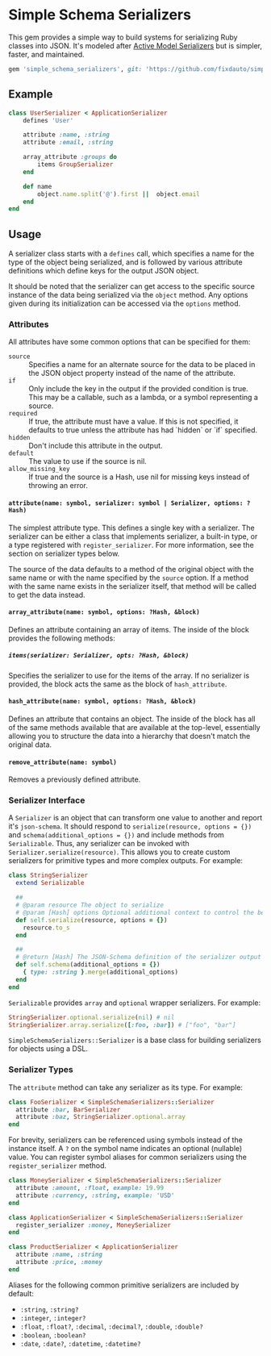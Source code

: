 Simple Schema Serializers
=========================

This gem provides a simple way to build systems for serializing Ruby classes into JSON. It's modeled after [Active Model Serializers](https://github.com/rails-api/active_model_serializers) but is simpler, faster, and maintained.

```ruby
gem 'simple_schema_serializers', git: 'https://github.com/fixdauto/simple_schema_serializers.git', ref: 'v1.0.0'
```

Example
-------

```ruby
class UserSerializer < ApplicationSerializer
	defines 'User'

	attribute :name, :string
	attribute :email, :string

	array_attribute :groups do
		items GroupSerializer
	end

	def name
		object.name.split('@').first ||  object.email
	end
end
```

Usage
-----

A serializer class starts with a `defines` call, which specifies a name for the type of the object being serialized, and is followed by various attribute definitions which define keys for the output JSON object.

It should be noted that the serializer can get access to the specific source instance of the data being serialized via the `object` method. Any options given during its initialization can be accessed via the `options` method.

### Attributes

All attributes have some common options that can be specified for them:

<dl>
	<dt><code>source</code></dt>
	<dd>Specifies a name for an alternate source for the data to be placed in the JSON object property instead of the name of the attribute.</dd>
	<dt><code>if</code></dt>
	<dd>Only include the key in the output if the provided condition is true. This may be a callable, such as a lambda, or a symbol representing a source.</dd>
	<dt><code>required</code></dt>
	<dd>If true, the attribute must have a value. If this is not specified, it defaults to true unless the attribute has had `hidden` or `if` specified.</dd>
	<dt><code>hidden</code></dt>
	<dd>Don't include this attribute in the output.</dd>
	<dt><code>default</code></dt>
	<dd>The value to use if the source is nil.</dd>
	<dt><code>allow_missing_key</code></dt>
	<dd>If true and the source is a Hash, use nil for missing keys instead of throwing an error.</dd>
</dl>

#### `attribute(name: symbol, serializer: symbol | Serializer, options: ?Hash)`

The simplest attribute type. This defines a single key with a serializer. The serializer can be either a class that implements serializer, a built-in type, or a type registered with `register_serializer`. For more information, see the section on serializer types below.

The source of the data defaults to a method of the original object with the same name or with the name specified by the `source` option. If a method with the same name exists in the serializer itself, that method will be called to get the data instead.

#### `array_attribute(name: symbol, options: ?Hash, &block)`

Defines an attribute containing an array of items. The inside of the block provides the following methods:

##### `items(serializer: Serializer, opts: ?Hash, &block)`

Specifies the serializer to use for the items of the array. If no serializer is provided, the block acts the same as the block of `hash_attribute`.

#### `hash_attribute(name: symbol, options: ?Hash, &block)`

Defines an attribute that contains an object. The inside of the block has all of the same methods available that are available at the top-level, essentially allowing you to structure the data into a hierarchy that doesn't match the original data.

#### `remove_attribute(name: symbol)`

Removes a previously defined attribute.

### Serializer Interface

A `Serializer` is an object that can transform one value to another and report it's `json-schema`. It should respond to `serialize(resource, options = {})` and `schema(additional_options = {})` and include methods from `Serializable`.  Thus, any serializer can be invoked with `Serializer.serialize(resource)`. This allows you to create custom serializers for primitive types and more complex outputs. For example:

```ruby
class StringSerializer
  extend Serializable

  ##
  # @param resource The object to serialize
  # @param [Hash] options Optional additional context to control the behavior of the serializer
  def self.serialize(resource, options = {})
    resource.to_s
  end

  ##
  # @return [Hash] The JSON-Schema definition of the serializer output
  def self.schema(additional_options = {})
    { type: :string }.merge(additional_options)
  end
end
```

`Serializable` provides `array` and `optional` wrapper serializers. For example:

```ruby
StringSerializer.optional.serialize(nil) # nil
StringSerializer.array.serialize([:foo, :bar]) # ["foo", "bar"]
```

`SimpleSchemaSerializers::Serializer` is a base class for building serializers for objects using a DSL.

### Serializer Types

The `attribute` method can take any serializer as its type. For example:

```ruby
class FooSerializer < SimpleSchemaSerializers::Serializer
  attribute :bar, BarSerializer
  attribute :baz, StringSerializer.optional.array
end
```

For brevity, serializers can be referenced using symbols instead of the instance itself. A `?` on the symbol name indicates an optional (nullable) value. You can register symbol aliases for common serializers using the `register_serializer` method.

```ruby
class MoneySerializer < SimpleSchemaSerializers::Serializer
  attribute :amount, :float, example: 19.99
  attribute :currency, :string, example: 'USD'
end

class ApplicationSerializer < SimpleSchemaSerializers::Serializer
  register_serializer :money, MoneySerializer
end

class ProductSerializer < ApplicationSerializer
  attribute :name, :string
  attribute :price, :money
end
```

Aliases for the following common primitive serializers are included by default:

- `:string`, `:string?`
- `:integer`, `:integer?`
- `:float`, `:float?`, `:decimal`, `:decimal?`, `:double`, `:double?`
- `:boolean`, `:boolean?`
- `:date`, `:date?`, `:datetime`, `:datetime?`
